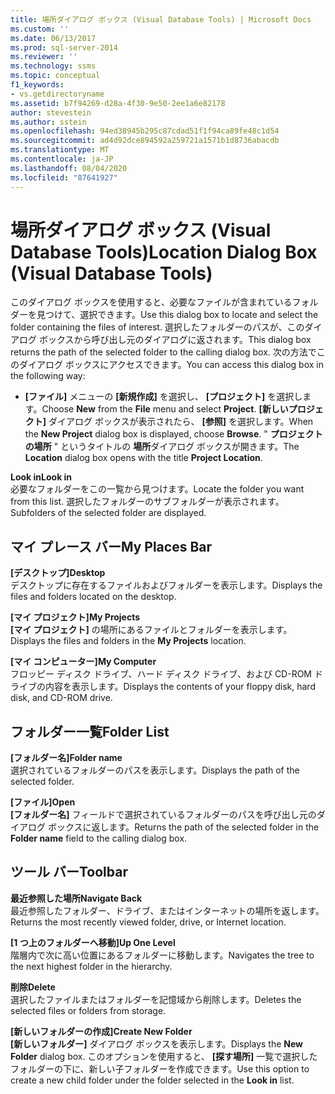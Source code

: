 ```yaml
---
title: 場所ダイアログ ボックス (Visual Database Tools) | Microsoft Docs
ms.custom: ''
ms.date: 06/13/2017
ms.prod: sql-server-2014
ms.reviewer: ''
ms.technology: ssms
ms.topic: conceptual
f1_keywords:
- vs.getdirectoryname
ms.assetid: b7f94269-d28a-4f30-9e50-2ee1a6e82178
author: stevestein
ms.author: sstein
ms.openlocfilehash: 94ed38945b295c87cdad51f1f94ca89fe48c1d54
ms.sourcegitcommit: ad4d92dce894592a259721a1571b1d8736abacdb
ms.translationtype: MT
ms.contentlocale: ja-JP
ms.lasthandoff: 08/04/2020
ms.locfileid: "87641927"
---
```

# <a name="location-dialog-box-visual-database-tools"></a><span data-ttu-id="b8fde-102">場所ダイアログ ボックス (Visual Database Tools)</span><span class="sxs-lookup"><span data-stu-id="b8fde-102">Location Dialog Box (Visual Database Tools)</span></span>
  <span data-ttu-id="b8fde-103">このダイアログ ボックスを使用すると、必要なファイルが含まれているフォルダーを見つけて、選択できます。</span><span class="sxs-lookup"><span data-stu-id="b8fde-103">Use this dialog box to locate and select the folder containing the files of interest.</span></span> <span data-ttu-id="b8fde-104">選択したフォルダーのパスが、このダイアログ ボックスから呼び出し元のダイアログに返されます。</span><span class="sxs-lookup"><span data-stu-id="b8fde-104">This dialog box returns the path of the selected folder to the calling dialog box.</span></span> <span data-ttu-id="b8fde-105">次の方法でこのダイアログ ボックスにアクセスできます。</span><span class="sxs-lookup"><span data-stu-id="b8fde-105">You can access this dialog box in the following way:</span></span>  
  
-   <span data-ttu-id="b8fde-106">**[ファイル]** メニューの **[新規作成]** を選択し、 **[プロジェクト]** を選択します。</span><span class="sxs-lookup"><span data-stu-id="b8fde-106">Choose **New** from the **File** menu and select **Project**.</span></span> <span data-ttu-id="b8fde-107">**[新しいプロジェクト]** ダイアログ ボックスが表示されたら、 **[参照]** を選択します。</span><span class="sxs-lookup"><span data-stu-id="b8fde-107">When the **New Project** dialog box is displayed, choose **Browse**.</span></span> <span data-ttu-id="b8fde-108">" **プロジェクトの場所** " というタイトルの **場所**ダイアログ ボックスが開きます。</span><span class="sxs-lookup"><span data-stu-id="b8fde-108">The **Location** dialog box opens with the title **Project Location**.</span></span>  
  
 <span data-ttu-id="b8fde-109">**Look in**</span><span class="sxs-lookup"><span data-stu-id="b8fde-109">**Look in**</span></span>  
 <span data-ttu-id="b8fde-110">必要なフォルダーをこの一覧から見つけます。</span><span class="sxs-lookup"><span data-stu-id="b8fde-110">Locate the folder you want from this list.</span></span> <span data-ttu-id="b8fde-111">選択したフォルダーのサブフォルダーが表示されます。</span><span class="sxs-lookup"><span data-stu-id="b8fde-111">Subfolders of the selected folder are displayed.</span></span>  
  
## <a name="my-places-bar"></a><span data-ttu-id="b8fde-112">マイ プレース バー</span><span class="sxs-lookup"><span data-stu-id="b8fde-112">My Places Bar</span></span>  
 <span data-ttu-id="b8fde-113">**[デスクトップ]**</span><span class="sxs-lookup"><span data-stu-id="b8fde-113">**Desktop**</span></span>  
 <span data-ttu-id="b8fde-114">デスクトップに存在するファイルおよびフォルダーを表示します。</span><span class="sxs-lookup"><span data-stu-id="b8fde-114">Displays the files and folders located on the desktop.</span></span>  
  
 <span data-ttu-id="b8fde-115">**[マイ プロジェクト]**</span><span class="sxs-lookup"><span data-stu-id="b8fde-115">**My Projects**</span></span>  
 <span data-ttu-id="b8fde-116">**[マイ プロジェクト]** の場所にあるファイルとフォルダーを表示します。</span><span class="sxs-lookup"><span data-stu-id="b8fde-116">Displays the files and folders in the **My Projects** location.</span></span>  
  
 <span data-ttu-id="b8fde-117">**[マイ コンピューター]**</span><span class="sxs-lookup"><span data-stu-id="b8fde-117">**My Computer**</span></span>  
 <span data-ttu-id="b8fde-118">フロッピー ディスク ドライブ、ハード ディスク ドライブ、および CD-ROM ドライブの内容を表示します。</span><span class="sxs-lookup"><span data-stu-id="b8fde-118">Displays the contents of your floppy disk, hard disk, and CD-ROM drive.</span></span>  
  
## <a name="folder-list"></a><span data-ttu-id="b8fde-119">フォルダー一覧</span><span class="sxs-lookup"><span data-stu-id="b8fde-119">Folder List</span></span>  
 <span data-ttu-id="b8fde-120">**[フォルダー名]**</span><span class="sxs-lookup"><span data-stu-id="b8fde-120">**Folder name**</span></span>  
 <span data-ttu-id="b8fde-121">選択されているフォルダーのパスを表示します。</span><span class="sxs-lookup"><span data-stu-id="b8fde-121">Displays the path of the selected folder.</span></span>  
  
 <span data-ttu-id="b8fde-122">**[ファイル]**</span><span class="sxs-lookup"><span data-stu-id="b8fde-122">**Open**</span></span>  
 <span data-ttu-id="b8fde-123">**[フォルダー名]** フィールドで選択されているフォルダーのパスを呼び出し元のダイアログ ボックスに返します。</span><span class="sxs-lookup"><span data-stu-id="b8fde-123">Returns the path of the selected folder in the **Folder name** field to the calling dialog box.</span></span>  
  
## <a name="toolbar"></a><span data-ttu-id="b8fde-124">ツール バー</span><span class="sxs-lookup"><span data-stu-id="b8fde-124">Toolbar</span></span>  
 <span data-ttu-id="b8fde-125">**最近参照した場所**</span><span class="sxs-lookup"><span data-stu-id="b8fde-125">**Navigate Back**</span></span>  
 <span data-ttu-id="b8fde-126">最近参照したフォルダー、ドライブ、またはインターネットの場所を返します。</span><span class="sxs-lookup"><span data-stu-id="b8fde-126">Returns the most recently viewed folder, drive, or Internet location.</span></span>  
  
 <span data-ttu-id="b8fde-127">**[1 つ上のフォルダーへ移動]**</span><span class="sxs-lookup"><span data-stu-id="b8fde-127">**Up One Level**</span></span>  
 <span data-ttu-id="b8fde-128">階層内で次に高い位置にあるフォルダーに移動します。</span><span class="sxs-lookup"><span data-stu-id="b8fde-128">Navigates the tree to the next highest folder in the hierarchy.</span></span>  
  
 <span data-ttu-id="b8fde-129">**削除**</span><span class="sxs-lookup"><span data-stu-id="b8fde-129">**Delete**</span></span>  
 <span data-ttu-id="b8fde-130">選択したファイルまたはフォルダーを記憶域から削除します。</span><span class="sxs-lookup"><span data-stu-id="b8fde-130">Deletes the selected files or folders from storage.</span></span>  
  
 <span data-ttu-id="b8fde-131">**[新しいフォルダーの作成]**</span><span class="sxs-lookup"><span data-stu-id="b8fde-131">**Create New Folder**</span></span>  
 <span data-ttu-id="b8fde-132">**[新しいフォルダー]** ダイアログ ボックスを表示します。</span><span class="sxs-lookup"><span data-stu-id="b8fde-132">Displays the **New Folder** dialog box.</span></span> <span data-ttu-id="b8fde-133">このオプションを使用すると、 **[探す場所]** 一覧で選択したフォルダーの下に、新しい子フォルダーを作成できます。</span><span class="sxs-lookup"><span data-stu-id="b8fde-133">Use this option to create a new child folder under the folder selected in the **Look in** list.</span></span>  
  
  
